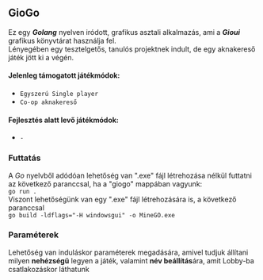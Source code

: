 ## GioGo
  Ez egy ___Golang___ nyelven iródott, grafikus asztali alkalmazás, ami a ___Gioui___ grafikus könyvtárat használja fel. </br>
  Lényegében egy tesztelgetős, tanulós projektnek indult, de egy aknakereső játék jött ki a végén. </br>

#### Jelenleg támogatott játékmódok:
  - `Egyszerú Single player`
  - `Co-op aknakereső`

#### Fejlesztés alatt levő játékmódok:
  - `-`

### Futtatás
  A _Go_ nyelvből adódóan lehetőség van ".exe" fájl létrehozása nélkül futtatni az következő paranccsal, ha a "giogo" mappában vagyunk:
  </br>```go run .```</br>
  Viszont lehetőségünk van egy ".exe" fájl létrehozására is, a következő paranccsal
  </br>```go build -ldflags="-H windowsgui" -o MineGO.exe```</br>

### Paraméterek
  Lehetőség van induláskor paraméterek megadására, amivel tudjuk állítani milyen __nehézségü__ legyen a játék,
  valamint **név beállítás**ára, amit Lobby-ba csatlakozáskor láthatunk
